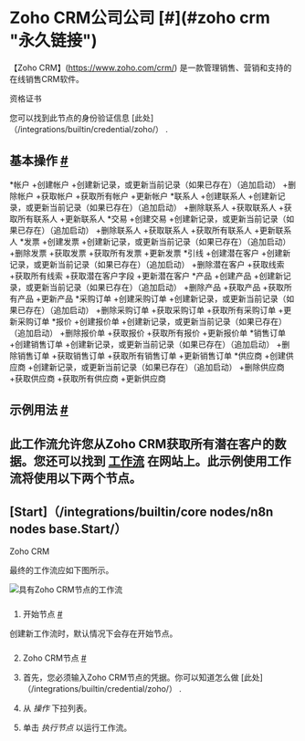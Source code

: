 


 Zoho CRM公司公司
 [#](#zoho crm "永久链接")
===========================================



【Zoho CRM】(https://www.zoho.com/crm/) 
 是一款管理销售、营销和支持的在线销售CRM软件。
 




 资格证书
 



 您可以找到此节点的身份验证信息
 [此处]（/integrations/builtin/credential/zoho/）
 .
 




 基本操作
 [#](#基本操作 "永久链接")
-----------------------------------------------------------


*帐户
	+创建帐户
	+创建新记录，或更新当前记录（如果已存在）（追加启动）
	+删除帐户
	+获取帐户
	+获取所有帐户
	+更新帐户
*联系人
	+创建联系人
	+创建新记录，或更新当前记录（如果已存在）（追加启动）
	+删除联系人
	+获取联系人
	+获取所有联系人
	+更新联系人
*交易
	+创建交易
	+创建新记录，或更新当前记录（如果已存在）（追加启动）
	+删除联系人
	+获取联系人
	+获取所有联系人
	+更新联系人
*发票
	+创建发票
	+创建新记录，或更新当前记录（如果已存在）（追加启动）
	+删除发票
	+获取发票
	+获取所有发票
	+更新发票
*引线
	+创建潜在客户
	+创建新记录，或更新当前记录（如果已存在）（追加启动）
	+删除潜在客户
	+获取线索
	+获取所有线索
	+获取潜在客户字段
	+更新潜在客户
*产品
	+创建产品
	+创建新记录，或更新当前记录（如果已存在）（追加启动）
	+删除产品
	+获取产品
	+获取所有产品
	+更新产品
*采购订单
	+创建采购订单
	+创建新记录，或更新当前记录（如果已存在）（追加启动）
	+删除采购订单
	+获取采购订单
	+获取所有采购订单
	+更新采购订单
*报价
	+创建报价单
	+创建新记录，或更新当前记录（如果已存在）（追加启动）
	+删除报价单
	+获取报价
	+获取所有报价
	+更新报价单
*销售订单
	+创建销售订单
	+创建新记录，或更新当前记录（如果已存在）（追加启动）
	+删除销售订单
	+获取销售订单
	+获取所有销售订单
	+更新销售订单
*供应商
	+创建供应商
	+创建新记录，或更新当前记录（如果已存在）（追加启动）
	+删除供应商
	+获取供应商
	+获取所有供应商
	+更新供应商



 示例用法
 [#](#示例用法 "永久链接")
-----------------------------------------------------



 此工作流允许您从Zoho CRM获取所有潜在客户的数据。您还可以找到
 [工作流](https://n8n.io/workflows/552) 
 在网站上。此示例使用工作流将使用以下两个节点。
-
 [Start]（/integrations/builtin/core nodes/n8n nodes base.Start/）
 -
 Zoho CRM




 最终的工作流应如下图所示。
 



![具有Zoho CRM节点的工作流](https://d33wubrfki0l68.cloudfront.net/6f7f1fce1e4492457e9756b91aa97b6649315eeb/6e859/_images/integrations/builtin/app-nodes/zohocrm/workflow.png)



### 
 1. 开始节点
 [#](#1-start-node "永久链接")



 创建新工作流时，默认情况下会存在开始节点。
 


### 
 2. Zoho CRM节点
 [#](#2-zoho-crm-node "永久链接")


1. 首先，您必须输入Zoho CRM节点的凭据。你可以知道怎么做
 [此处]（/integrations/builtin/credential/zoho/）
 .
2. 从
 *操作*
 下拉列表。
3. 单击
 *执行节点*
 以运行工作流。





